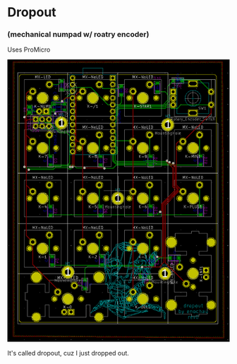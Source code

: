 # Dropout 
### (mechanical numpad w/ roatry encoder)
Uses ProMicro

![alt text](./graphics/pcb.png "PCB")


It's called dropout, cuz I just dropped out.

